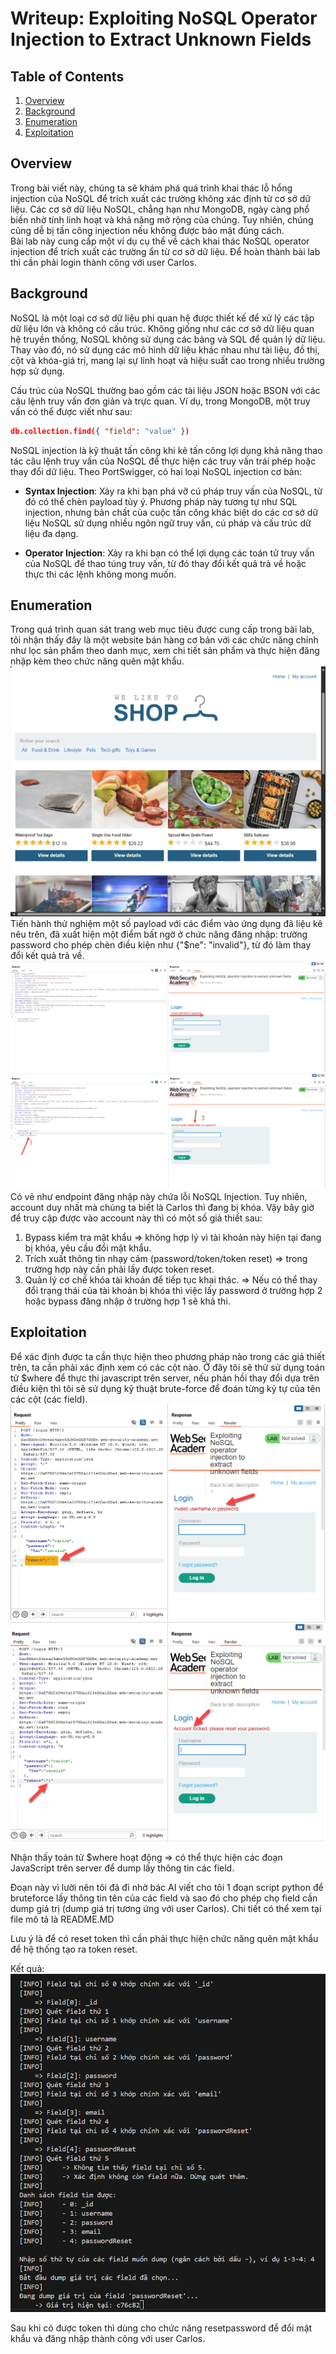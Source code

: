 # Writeup: Exploiting NoSQL Operator Injection to Extract Unknown Fields

## Table of Contents
1. [Overview](#overview)
2. [Background](#background)
3. [Enumeration](#enumeration)
4. [Exploitation](#exploitation)

## Overview
Trong bài viết này, chúng ta sẽ khám phá quá trình khai thác lỗ hổng injection của NoSQL để trích xuất các trường không xác định từ cơ sở dữ liệu. 
Các cơ sở dữ liệu NoSQL, chẳng hạn như MongoDB, ngày càng phổ biến nhờ tính linh hoạt và khả năng mở rộng của chúng. Tuy nhiên, chúng cũng dễ bị tấn công injection nếu không được bảo mật đúng cách.  
Bài lab này cung cấp một ví dụ cụ thể về cách khai thác NoSQL operator injection để trích xuất các trường ẩn từ cơ sở dữ liệu. Để hoàn thành bài lab thì cần phải login thành công với user Carlos.

## Background
NoSQL là một loại cơ sở dữ liệu phi quan hệ được thiết kế để xử lý các tập dữ liệu lớn và không có cấu trúc. Không giống như các cơ sở dữ liệu quan hệ truyền thống, NoSQL không sử dụng các bảng và SQL để quản lý dữ liệu. Thay vào đó, nó sử dụng các mô hình dữ liệu khác nhau như tài liệu, đồ thị, cột và khóa-giá trị, mang lại sự linh hoạt và hiệu suất cao trong nhiều trường hợp sử dụng.

Cấu trúc của NoSQL thường bao gồm các tài liệu JSON hoặc BSON với các câu lệnh truy vấn đơn giản và trực quan. Ví dụ, trong MongoDB, một truy vấn có thể được viết như sau:
```json
db.collection.find({ "field": "value" })
```

NoSQL injection là kỹ thuật tấn công khi kẻ tấn công lợi dụng khả năng thao tác câu lệnh truy vấn của NoSQL để thực hiện các truy vấn trái phép hoặc thay đổi dữ liệu. Theo PortSwigger, có hai loại NoSQL injection cơ bản:

- **Syntax Injection**: Xảy ra khi bạn phá vỡ cú pháp truy vấn của NoSQL, từ đó có thể chèn payload tùy ý. Phương pháp này tương tự như SQL injection, nhưng bản chất của cuộc tấn công khác biệt do các cơ sở dữ liệu NoSQL sử dụng nhiều ngôn ngữ truy vấn, cú pháp và cấu trúc dữ liệu đa dạng.
  
- **Operator Injection**: Xảy ra khi bạn có thể lợi dụng các toán tử truy vấn của NoSQL để thao túng truy vấn, từ đó thay đổi kết quả trả về hoặc thực thi các lệnh không mong muốn.

## Enumeration
Trong quá trình quan sát trang web mục tiêu được cung cấp trong bài lab, tôi nhận thấy đây là một website bán hàng cơ bản với các chức năng chính như lọc sản phẩm theo danh mục, xem chi tiết sản phẩm và thực hiện đăng nhập kèm theo chức năng quên mật khẩu.
![Homepage](image/homepage.png)
Tiến hành thử nghiệm một số payload với các điểm vào ứng dụng đã liệu kê nêu trên, đã xuất hiện một điểm bất ngờ ở chức năng đăng nhập: trường password cho phép chèn điều kiện như {"$ne": "invalid"}, từ đó làm thay đổi kết quả trả về. 
![login1](image/loginorigin.png)
![login2](image/LoginInjectBasic.png)
Có vẻ như endpoint đăng nhập này chứa lỗi NoSQL Injection. Tuy nhiên, account duy nhất mà chúng ta biết là Carlos thì đang bị khóa. Vậy bây giờ để truy cập được vào account này thì có một số giả thiết sau:
1. Bypass kiểm tra mật khẩu => không hợp lý vì tài khoản này hiện tại đang bị khóa, yêu cầu đổi mật khẩu.
2. Trích xuất thông tin nhạy cảm (password/token/token reset) => trong trường hợp này cần phải lấy được token reset.
3. Quản lý cơ chế khóa tài khoản để tiếp tục khai thác. => Nếu có thể thay đổi trạng thái của tài khoản bị khóa thì việc lấy password ở trường hợp 2 hoặc bypass đăng nhập ở trường hợp 1 sẽ khả thi.

## Exploitation
Để xác định được ta cần thực hiện theo phương pháp nào trong các giả thiết trên, ta cần phải xác định xem có các cột nào. Ở đây tôi sẽ thử sử dụng toán tử $where để thực thi javascript trên server, nếu phản hồi thay đổi dựa trên điều kiện thì tôi sẽ sử dụng kỹ thuật brute-force để đoán từng ký tự của tên các cột (các field).
![where0](image/Where0.png)
![where1](image/Where1.png)

Nhận thấy toán tử $where hoạt động => có thể thực hiện các đoạn JavaScript trên server để dump lấy thông tin các field.

Đoạn này vì lười nên tôi đã đi nhờ bác AI viết cho tôi 1 đoạn script python để bruteforce lấy thông tin tên của các field và sao đó cho phép chọ field cần dump giá trị (dump giá trị tương ứng với user Carlos). Chi tiết có thể xem tại file mô tả là README.MD

Lưu ý là để có reset token thì cần phải thực hiện chức năng quên mật khẩu để hệ thống tạo ra token reset.

Kết quả:
![tool](image/tool.png)

Sau khi có được token thì dùng cho chức năng resetpassword để đổi mật khẩu và đăng nhập thành công với user Carlos.

